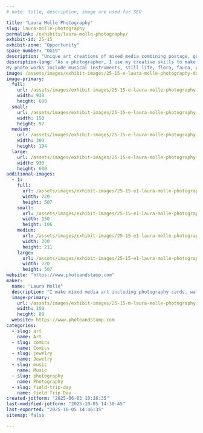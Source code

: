 ```yaml
---
# note: title, description, image are used for SEO

title: "Laura Molle Photography"
slug: laura-molle-photography
permalink: /exhibits/laura-molle-photography/
exhibit-id: 25-15
exhibit-zone: "Opportunity"
space-number: "OG19"
description: "Unique art creations of mixed media combining postage, guitar picks, jewelry and more with my photos"
description-long: "As a photographer, I use my creative skills to make mixed media art including photo cards and wall art suitable for framing or gifting.  I also make jewelry, enhance musical instruments, keychains, bookmarks and other unique items all using postage stamps, guitar picks and I turn many everyday objects into art.
My photo works include musical instruments, still life, flora, fauna, people and places."
image: /assets/images/exhibit-images/25-15-e-laura-molle-photography-double-neck-website-signed-300x194.jpg
image-primary: 
  full:
    url: /assets/images/exhibit-images/25-15-e-laura-molle-photography-double-neck-website-signed-full.jpg
    width: 930
    height: 600
  small:
    url: /assets/images/exhibit-images/25-15-e-laura-molle-photography-double-neck-website-signed-150x97.jpg
    width: 150
    height: 97
  medium:
    url: /assets/images/exhibit-images/25-15-e-laura-molle-photography-double-neck-website-signed-300x194.jpg
    width: 300
    height: 194
  large:
    url: /assets/images/exhibit-images/25-15-e-laura-molle-photography-double-neck-website-signed-930x600.jpg
    width: 930
    height: 600
additional-images: 
  - 1:
    full:
      url: /assets/images/exhibit-images/25-15-e1-laura-molle-photography-butterfly-white-stripe-website-full.jpg
      width: 720
      height: 507
    small:
      url: /assets/images/exhibit-images/25-15-e1-laura-molle-photography-butterfly-white-stripe-website-150x106.jpg
      width: 150
      height: 106
    medium:
      url: /assets/images/exhibit-images/25-15-e1-laura-molle-photography-butterfly-white-stripe-website-300x211.jpg
      width: 300
      height: 211
    large:
      url: /assets/images/exhibit-images/25-15-e1-laura-molle-photography-butterfly-white-stripe-website-720x507.jpg
      width: 720
      height: 507
website: "https://www.photoandstamp.com"
maker: 
  name: "Laura Mollé"
  description: "I make mixed media art including photography cards, wall art, jewelry, musical instruments, keychains and other unique items all using postage stamps, guitar picks and I create many other interesting objects into art."
  image-primary:
    url: /assets/images/exhibit-images/25-15-m-laura-molle-photography-laura-usbuscard2-logo3-150x89.jpg
    width: 150
    height: 89
  website: https://www.photoandstamp.com
categories: 
  - slug: art
    name: Art
  - slug: comics
    name: Comics
  - slug: jewelry
    name: Jewelry
  - slug: music
    name: Music
  - slug: photography
    name: Photography
  - slug: field-trip-day
    name: Field Trip Day
created-jotform: "2025-06-03 10:26:35"
last-modified-jotform: "2025-10-05 14:30:45"
last-exported: "2025-10-05 14:46:35"
sitemap: false

---
```

